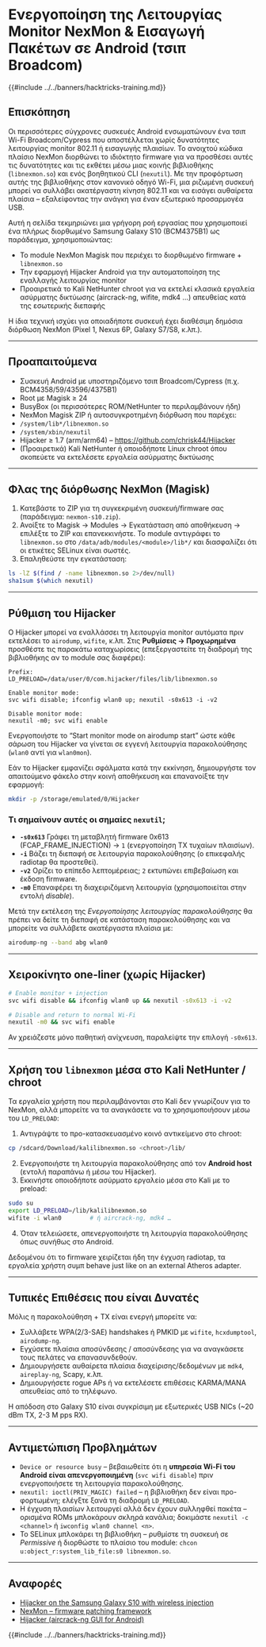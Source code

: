 # Ενεργοποίηση της Λειτουργίας Monitor NexMon & Εισαγωγή Πακέτων σε Android (τσιπ Broadcom)

{{#include ../../banners/hacktricks-training.md}}

## Επισκόπηση
Οι περισσότερες σύγχρονες συσκευές Android ενσωματώνουν ένα τσιπ Wi-Fi Broadcom/Cypress που αποστέλλεται χωρίς δυνατότητες λειτουργίας monitor 802.11 ή εισαγωγής πλαισίων. Το ανοιχτού κώδικα πλαίσιο NexMon διορθώνει το ιδιόκτητο firmware για να προσθέσει αυτές τις δυνατότητες και τις εκθέτει μέσω μιας κοινής βιβλιοθήκης (`libnexmon.so`) και ενός βοηθητικού CLI (`nexutil`). Με την προφόρτωση αυτής της βιβλιοθήκης στον κανονικό οδηγό Wi-Fi, μια ριζωμένη συσκευή μπορεί να συλλάβει ακατέργαστη κίνηση 802.11 και να εισάγει αυθαίρετα πλαίσια – εξαλείφοντας την ανάγκη για έναν εξωτερικό προσαρμογέα USB.

Αυτή η σελίδα τεκμηριώνει μια γρήγορη ροή εργασίας που χρησιμοποιεί ένα πλήρως διορθωμένο Samsung Galaxy S10 (BCM4375B1) ως παράδειγμα, χρησιμοποιώντας:

* Το module NexMon Magisk που περιέχει το διορθωμένο firmware + `libnexmon.so`
* Την εφαρμογή Hijacker Android για την αυτοματοποίηση της εναλλαγής λειτουργίας monitor
* Προαιρετικά το Kali NetHunter chroot για να εκτελεί κλασικά εργαλεία ασύρματης δικτύωσης (aircrack-ng, wifite, mdk4 …) απευθείας κατά της εσωτερικής διεπαφής

Η ίδια τεχνική ισχύει για οποιαδήποτε συσκευή έχει διαθέσιμη δημόσια διόρθωση NexMon (Pixel 1, Nexus 6P, Galaxy S7/S8, κ.λπ.).

---

## Προαπαιτούμενα
* Συσκευή Android με υποστηριζόμενο τσιπ Broadcom/Cypress (π.χ. BCM4358/59/43596/4375B1)
* Root με Magisk ≥ 24
* BusyBox (οι περισσότερες ROM/NetHunter το περιλαμβάνουν ήδη)
* NexMon Magisk ZIP ή αυτοσυγκροτημένη διόρθωση που παρέχει:
* `/system/lib*/libnexmon.so`
* `/system/xbin/nexutil`
* Hijacker ≥ 1.7 (arm/arm64) – https://github.com/chrisk44/Hijacker
* (Προαιρετικά) Kali NetHunter ή οποιοδήποτε Linux chroot όπου σκοπεύετε να εκτελέσετε εργαλεία ασύρματης δικτύωσης

---

## Φλας της διόρθωσης NexMon (Magisk)
1. Κατεβάστε το ZIP για τη συγκεκριμένη συσκευή/firmware σας (παράδειγμα: `nexmon-s10.zip`).
2. Ανοίξτε το Magisk -> Modules -> Εγκατάσταση από αποθήκευση -> επιλέξτε το ZIP και επανεκκινήστε.
Το module αντιγράφει το `libnexmon.so` στο `/data/adb/modules/<module>/lib*/` και διασφαλίζει ότι οι ετικέτες SELinux είναι σωστές.
3. Επαληθεύστε την εγκατάσταση:
```bash
ls -lZ $(find / -name libnexmon.so 2>/dev/null)
sha1sum $(which nexutil)
```

---

## Ρύθμιση του Hijacker
Ο Hijacker μπορεί να εναλλάσσει τη λειτουργία monitor αυτόματα πριν εκτελέσει το `airodump`, `wifite`, κ.λπ. Στις **Ρυθμίσεις -> Προχωρημένα** προσθέστε τις παρακάτω καταχωρίσεις (επεξεργαστείτε τη διαδρομή της βιβλιοθήκης αν το module σας διαφέρει):
```
Prefix:
LD_PRELOAD=/data/user/0/com.hijacker/files/lib/libnexmon.so

Enable monitor mode:
svc wifi disable; ifconfig wlan0 up; nexutil -s0x613 -i -v2

Disable monitor mode:
nexutil -m0; svc wifi enable
```
Ενεργοποιήστε το “Start monitor mode on airodump start” ώστε κάθε σάρωση του Hijacker να γίνεται σε εγγενή λειτουργία παρακολούθησης (`wlan0` αντί για `wlan0mon`).

Εάν το Hijacker εμφανίζει σφάλματα κατά την εκκίνηση, δημιουργήστε τον απαιτούμενο φάκελο στην κοινή αποθήκευση και επανανοίξτε την εφαρμογή:
```bash
mkdir -p /storage/emulated/0/Hijacker
```
### Τι σημαίνουν αυτές οι σημαίες `nexutil`;
* **`-s0x613`**   Γράφει τη μεταβλητή firmware 0x613 (FCAP_FRAME_INJECTION) → `1` (ενεργοποίηση TX τυχαίων πλαισίων).
* **`-i`**         Βάζει τη διεπαφή σε λειτουργία παρακολούθησης (ο επικεφαλής radiotap θα προστεθεί).
* **`-v2`**        Ορίζει το επίπεδο λεπτομέρειας; `2` εκτυπώνει επιβεβαίωση και έκδοση firmware.
* **`-m0`**        Επαναφέρει τη διαχειριζόμενη λειτουργία (χρησιμοποιείται στην εντολή *disable*).

Μετά την εκτέλεση της *Ενεργοποίησης λειτουργίας παρακολούθησης* θα πρέπει να δείτε τη διεπαφή σε κατάσταση παρακολούθησης και να μπορείτε να συλλάβετε ακατέργαστα πλαίσια με:
```bash
airodump-ng --band abg wlan0
```
---

## Χειροκίνητο one-liner (χωρίς Hijacker)
```bash
# Enable monitor + injection
svc wifi disable && ifconfig wlan0 up && nexutil -s0x613 -i -v2

# Disable and return to normal Wi-Fi
nexutil -m0 && svc wifi enable
```
Αν χρειάζεστε μόνο παθητική ανίχνευση, παραλείψτε την επιλογή `-s0x613`.

---

## Χρήση του `libnexmon` μέσα στο Kali NetHunter / chroot
Τα εργαλεία χρήστη που περιλαμβάνονται στο Kali δεν γνωρίζουν για το NexMon, αλλά μπορείτε να τα αναγκάσετε να το χρησιμοποιήσουν μέσω του `LD_PRELOAD`:

1. Αντιγράψτε το προ-κατασκευασμένο κοινό αντικείμενο στο chroot:
```bash
cp /sdcard/Download/kalilibnexmon.so <chroot>/lib/
```
2. Ενεργοποιήστε τη λειτουργία παρακολούθησης από τον **Android host** (εντολή παραπάνω ή μέσω του Hijacker).
3. Εκκινήστε οποιοδήποτε ασύρματο εργαλείο μέσα στο Kali με το preload:
```bash
sudo su
export LD_PRELOAD=/lib/kalilibnexmon.so
wifite -i wlan0        # ή aircrack-ng, mdk4 …
```
4. Όταν τελειώσετε, απενεργοποιήστε τη λειτουργία παρακολούθησης όπως συνήθως στο Android.

Δεδομένου ότι το firmware χειρίζεται ήδη την έγχυση radiotap, τα εργαλεία χρήστη συμπ behave just like on an external Atheros adapter.

---

## Τυπικές Επιθέσεις που είναι Δυνατές
Μόλις η παρακολούθηση + TX είναι ενεργή μπορείτε να:
* Συλλάβετε WPA(2/3-SAE) handshakes ή PMKID με `wifite`, `hcxdumptool`, `airodump-ng`.
* Εγχύσετε πλαίσια αποσύνδεσης / αποσύνδεσης για να αναγκάσετε τους πελάτες να επανασυνδεθούν.
* Δημιουργήσετε αυθαίρετα πλαίσια διαχείρισης/δεδομένων με `mdk4`, `aireplay-ng`, Scapy, κ.λπ.
* Δημιουργήσετε rogue APs ή να εκτελέσετε επιθέσεις KARMA/MANA απευθείας από το τηλέφωνο.

Η απόδοση στο Galaxy S10 είναι συγκρίσιμη με εξωτερικές USB NICs (~20 dBm TX, 2-3 M pps RX).

---

## Αντιμετώπιση Προβλημάτων
* `Device or resource busy` – βεβαιωθείτε ότι η **υπηρεσία Wi-Fi του Android είναι απενεργοποιημένη** (`svc wifi disable`) πριν ενεργοποιήσετε τη λειτουργία παρακολούθησης.
* `nexutil: ioctl(PRIV_MAGIC) failed` – η βιβλιοθήκη δεν είναι προ-φορτωμένη; ελέγξτε ξανά τη διαδρομή `LD_PRELOAD`.
* Η έγχυση πλαισίων λειτουργεί αλλά δεν έχουν συλληφθεί πακέτα – ορισμένα ROMs μπλοκάρουν σκληρά κανάλια; δοκιμάστε `nexutil -c <channel>` ή `iwconfig wlan0 channel <n>`.
* Το SELinux μπλοκάρει τη βιβλιοθήκη – ρυθμίστε τη συσκευή σε *Permissive* ή διορθώστε το πλαίσιο του module: `chcon u:object_r:system_lib_file:s0 libnexmon.so`.

---

## Αναφορές
* [Hijacker on the Samsung Galaxy S10 with wireless injection](https://forums.kali.org/t/hijacker-on-the-samsung-galaxy-s10-with-wireless-injection/10305)
* [NexMon – firmware patching framework](https://github.com/seemoo-lab/nexmon)
* [Hijacker (aircrack-ng GUI for Android)](https://github.com/chrisk44/Hijacker)

{{#include ../../banners/hacktricks-training.md}}
